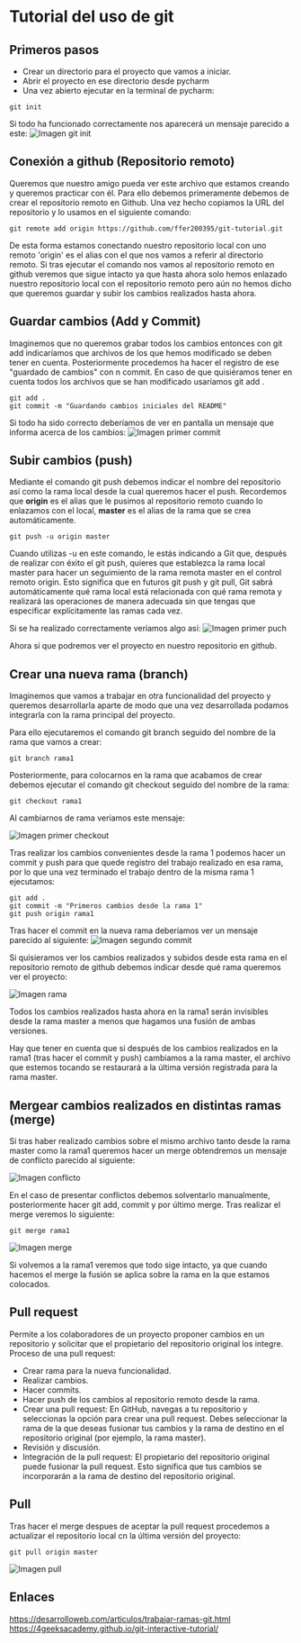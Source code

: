 # Tutorial del uso de git

## Primeros pasos
- Crear un directorio para el proyecto que vamos a iniciar.
- Abrir el proyecto en ese directorio desde pycharm
- Una vez abierto ejecutar en la terminal de pycharm:
```
git init
```
Si todo ha funcionado correctamente nos aparecerá un mensaje parecido a este:
![Imagen git init](pics/git_init.png)

## Conexión a github (Repositorio remoto)
Queremos que nuestro amigo pueda ver este archivo que estamos creando y queremos practicar con él.
Para ello debemos primeramente debemos de crear el repositorio remoto en Github. Una vez hecho copiamos la URL del repositorio y lo usamos en el siguiente comando:
```
git remote add origin https://github.com/ffer200395/git-tutorial.git
```
De esta forma estamos conectando nuestro repositorio local con uno remoto 'origin' es el alias con el que nos vamos a referir al directorio remoto.
Si tras ejecutar el comando nos vamos al repositorio remoto en github veremos que sigue intacto ya que hasta ahora solo hemos enlazado nuestro repositorio local con el repositorio remoto pero aún no hemos dicho que queremos guardar y subir los cambios realizados hasta ahora.

## Guardar cambios (Add y Commit)
Imaginemos que no queremos grabar todos los cambios entonces con git add indicaríamos que archivos de los que hemos modificado se deben tener en cuenta.
Posteriormente procedemos ha hacer el registro de ese "guardado de cambios" con n commit. En caso de que quisiéramos tener en cuenta todos los archivos que se han modificado usaríamos git add .

```
git add .
git commit -m "Guardando cambios iniciales del README"
```
Si todo ha sido correcto deberíamos de ver en pantalla un mensaje que informa acerca de los cambios:
![Imagen primer commit](pics/commit1.png)

## Subir cambios (push)
Mediante el comando git push debemos indicar el nombre del repositorio así como la rama local desde la cual queremos hacer el push.
Recordemos que **origin** es el alias que le pusimos al repositorio remoto cuando lo enlazamos con el local, **master** es el alias de la rama que se crea automáticamente.
```
git push -u origin master
```
Cuando utilizas -u en este comando, le estás indicando a Git que, después de realizar con éxito 
el git push, quieres que establezca la rama local master para hacer un seguimiento de la rama
remota master en el control remoto origin. Esto significa que en futuros git push y git pull, 
Git sabrá automáticamente qué rama local está relacionada con qué rama remota y realizará las 
operaciones de manera adecuada sin que tengas que especificar explícitamente las ramas cada vez.

Si se ha realizado correctamente veríamos algo así:
![Imagen primer puch](pics/push.png)

Ahora sí que podremos ver el proyecto en nuestro repositorio en github.

## Crear una nueva rama (branch)
Imaginemos que vamos a trabajar en otra funcionalidad del proyecto y queremos desarrollarla aparte de modo que una vez desarrollada podamos integrarla con la rama principal del proyecto.

Para ello ejecutaremos el comando git branch seguido del nombre de la rama que vamos a crear:
```
git branch rama1
```
Posteriormente, para colocarnos en la rama que acabamos de crear debemos ejecutar el comando git checkout seguido del nombre de la rama:
```
git checkout rama1
```
Al cambiarnos de rama veríamos este mensaje:

![Imagen primer checkout](pics/checkout.png)

Tras realizar los cambios convenientes desde la rama 1 podemos hacer un commit y push para que quede registro del trabajo realizado en esa rama, por lo que una vez terminado el trabajo dentro de la misma rama 1 ejecutamos:
```
git add .
git commit -m "Primeros cambios desde la rama 1"
git push origin rama1
```
Tras hacer el commit en la nueva rama deberíamos ver un mensaje parecido al siguiente:
![Imagen segundo commit](pics/commit2.png)

Si quisieramos ver los cambios realizados y subidos desde esta rama en el repositorio remoto de github debemos indicar desde qué rama queremos ver el proyecto:

![Imagen rama](pics/branch.png)

Todos los cambios realizados hasta ahora en la rama1 serán invisibles desde la rama master a menos que hagamos una fusión de ambas versiones.

Hay que tener en cuenta que si después de los cambios realizados en la rama1 (tras hacer el commit y push) cambiamos a la rama master, el archivo que estemos tocando se restaurará a la última versión registrada para la rama master.

## Mergear cambios realizados en distintas ramas (merge)

Si tras haber realizado cambios sobre el mismo archivo tanto desde la rama master como la rama1 queremos hacer un merge obtendremos un mensaje de conflicto parecido al siguiente:

![Imagen conflicto](pics/conflict.png)

En el caso de presentar conflictos debemos solventarlo manualmente, posteriormente hacer git add, commit y por último merge. Tras realizar el merge veremos lo siguiente:

```
git merge rama1
```
![Imagen merge](pics/merge.png)

Si volvemos a la rama1 veremos que todo sige intacto, ya que cuando hacemos el merge la fusión se aplica sobre la rama en la que estamos colocados.

## Pull request

Permite a los colaboradores de un proyecto proponer cambios en un repositorio y solicitar que el propietario del repositorio original los integre. Proceso de una pull request:

- Crear rama para la nueva funcionalidad.
- Realizar cambios.
- Hacer commits.
- Hacer push de los cambios al repositorio remoto desde la rama.
- Crear una pull request: En GitHub, navegas a tu repositorio y seleccionas la opción para crear una pull request. Debes seleccionar la rama de la que deseas fusionar tus cambios y la rama de destino en el repositorio original (por ejemplo, la rama master).
- Revisión y discusión.
- Integración de la pull request: El propietario del repositorio original puede fusionar la pull request. Esto significa que tus cambios se incorporarán a la rama de destino del repositorio original.

## Pull

Tras hacer el merge despues de aceptar la pull request procedemos a actualizar el repositorio local cn la última versión del proyecto:

```
git pull origin master
```

![Imagen pull](pics/pull.png)

## Enlaces
https://desarrolloweb.com/articulos/trabajar-ramas-git.html
https://4geeksacademy.github.io/git-interactive-tutorial/